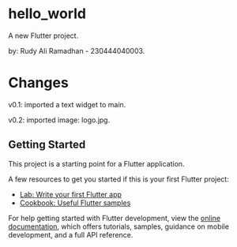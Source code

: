 # hello_world

A new Flutter project.

by: Rudy Ali Ramadhan - 230444040003.

# Changes
v0.1: imported a text widget to main.

v0.2: imported image: logo.jpg.

## Getting Started

This project is a starting point for a Flutter application.

A few resources to get you started if this is your first Flutter project:

- [Lab: Write your first Flutter app](https://docs.flutter.dev/get-started/codelab)
- [Cookbook: Useful Flutter samples](https://docs.flutter.dev/cookbook)

For help getting started with Flutter development, view the
[online documentation](https://docs.flutter.dev/), which offers tutorials,
samples, guidance on mobile development, and a full API reference.
